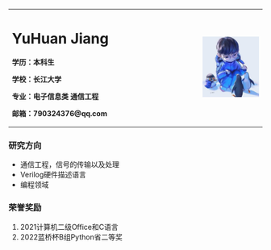<table border="0">
    <tr>
        <td width="75%">
            <h1>YuHuan Jiang</h1>
            <p><b>学历：本科生</b></p>
            <p><b>学校：长江大学</b></p>
            <p><b>专业：电子信息类 通信工程</b></p>
            <p><b>邮箱：790324376@qq.com</b></p>
        </td>
        <td width="25%">
            <img src="/Faker01.jpg" alt="不支持此类图片" width="100%">
        </td>
    </tr>
</table>

### 研究方向
 - 通信工程，信号的传输以及处理
 - Verilog硬件描述语言
 - 编程领域

### 荣誉奖励
1. 2021计算机二级Office和C语言
2. 2022蓝桥杯B组Python省二等奖

